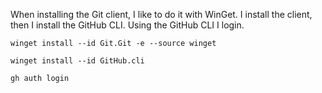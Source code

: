 When installing the Git client, I like to do it with WinGet. I install the client, then I install the GitHub CLI. Using the GitHub CLI I login.

```
winget install --id Git.Git -e --source winget
```
```
winget install --id GitHub.cli
```
```
gh auth login
```
